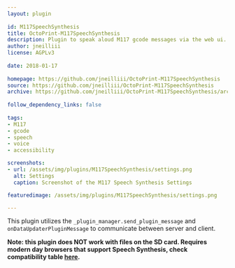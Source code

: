```yaml
---
layout: plugin
    
id: M117SpeechSynthesis
title: OctoPrint-M117SpeechSynthesis
description: Plugin to speak aloud M117 gcode messages via the web ui.
author: jneilliii
license: AGPLv3
    
date: 2018-01-17
    
homepage: https://github.com/jneilliii/OctoPrint-M117SpeechSynthesis
source: https://github.com/jneilliii/OctoPrint-M117SpeechSynthesis
archive: https://github.com/jneilliii/OctoPrint-M117SpeechSynthesis/archive/master.zip
    
follow_dependency_links: false
    
tags:
- M117
- gcode
- speech
- voice
- accessibility

screenshots: 
- url: /assets/img/plugins/M117SpeechSynthesis/settings.png
  alt: Settings
  caption: Screenshot of the M117 Speech Synthesis Settings

featuredimage: /assets/img/plugins/M117SpeechSynthesis/settings.png

---
```

    
This plugin utilizes the ``_plugin_manager.send_plugin_message`` and ``onDataUpdaterPluginMessage`` to communicate between server and client.

**Note: this plugin does NOT work with files on the SD card. Requires modern day browsers that support Speech Synthesis, check compatibility table [here](https://developer.mozilla.org/en-US/docs/Web/API/SpeechSynthesisUtterance#Browser_compatibility).**
